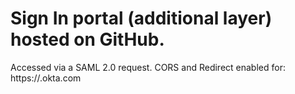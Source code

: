 # Sign In portal (additional layer) hosted on GitHub.

Accessed via a SAML 2.0 request.
CORS and Redirect enabled for:     https://<domain>.okta.com
